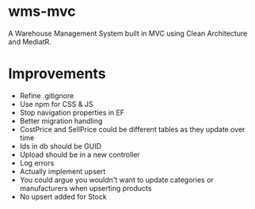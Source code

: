 # wms-mvc
A Warehouse Management System built in MVC using Clean Architecture and MediatR.

# Improvements
- Refine .gitignore
- Use npm for CSS & JS
- Stop navigation properties in EF
- Better migration handling
- CostPrice and SellPrice could be different tables as they update over time
- Ids in db should be GUID
- Upload should be in a new controller
- Log errors
- Actually implement upsert
- You could argue you wouldn't want to update categories or manufacturers when upserting products
- No upsert added for Stock